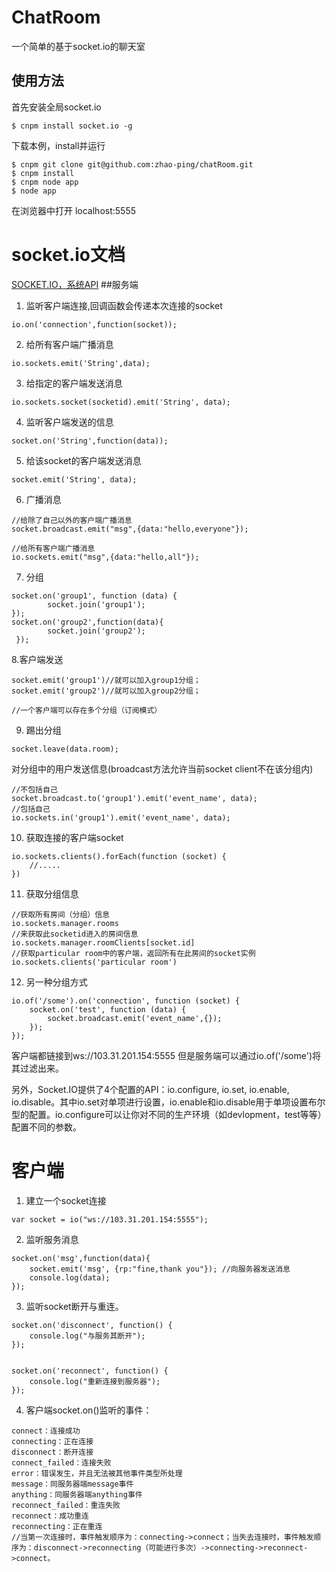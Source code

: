 # ChatRoom
一个简单的基于socket.io的聊天室

## 使用方法
首先安装全局socket.io
```
$ cnpm install socket.io -g
```
下载本例，install并运行
```$xslt
$ cnpm git clone git@github.com:zhao-ping/chatRoom.git
$ cnpm install
$ cnpm node app
$ node app
```
在浏览器中打开 localhost:5555

# socket.io文档
[SOCKET.IO，系统API](http://www.cnblogs.com/xiezhengcai/p/3956401.html)
##服务端
1. 监听客户端连接,回调函数会传递本次连接的socket
```$xslt
io.on('connection',function(socket));
```
2. 给所有客户端广播消息
```$xslt
io.sockets.emit('String',data);
```
3. 给指定的客户端发送消息
```$xslt
io.sockets.socket(socketid).emit('String', data);
```
4. 监听客户端发送的信息
```$xslt
socket.on('String',function(data));
```
5. 给该socket的客户端发送消息
```$xslt
socket.emit('String', data);
```
6. 广播消息
```$xslt
//给除了自己以外的客户端广播消息
socket.broadcast.emit("msg",{data:"hello,everyone"}); 

//给所有客户端广播消息
io.sockets.emit("msg",{data:"hello,all"});
```
7. 分组
```$xslt
socket.on('group1', function (data) {
        socket.join('group1');
});
socket.on('group2',function(data){
        socket.join('group2');
 });
```
8.客户端发送
```$xslt
socket.emit('group1')//就可以加入group1分组；
socket.emit('group2')//就可以加入group2分组；

//一个客户端可以存在多个分组（订阅模式）
```
9. 踢出分组
```$xslt
socket.leave(data.room);
```
对分组中的用户发送信息(broadcast方法允许当前socket client不在该分组内)
```$xslt
//不包括自己
socket.broadcast.to('group1').emit('event_name', data);
//包括自己
io.sockets.in('group1').emit('event_name', data);
```
10. 获取连接的客户端socket 
```$xslt
io.sockets.clients().forEach(function (socket) {
    //.....
})
```
11. 获取分组信息
```$xslt
//获取所有房间（分组）信息
io.sockets.manager.rooms
//来获取此socketid进入的房间信息
io.sockets.manager.roomClients[socket.id]
//获取particular room中的客户端，返回所有在此房间的socket实例
io.sockets.clients('particular room')
```    
12. 另一种分组方式
```$xslt
io.of('/some').on('connection', function (socket) {
    socket.on('test', function (data) {
        socket.broadcast.emit('event_name',{});
    });
});
```
客户端都链接到ws://103.31.201.154:5555 但是服务端可以通过io.of('/some')将其过滤出来。

另外，Socket.IO提供了4个配置的API：io.configure, io.set, io.enable, io.disable。其中io.set对单项进行设置，io.enable和io.disable用于单项设置布尔型的配置。io.configure可以让你对不同的生产环境（如devlopment，test等等）配置不同的参数。
# 客户端
1. 建立一个socket连接
```$xslt
var socket = io("ws://103.31.201.154:5555");
```
2. 监听服务消息
```$xslt
socket.on('msg',function(data){
    socket.emit('msg', {rp:"fine,thank you"}); //向服务器发送消息
    console.log(data);
});
```
3. 监听socket断开与重连。
```$xslt
socket.on('disconnect', function() {
    console.log("与服务其断开");
});


socket.on('reconnect', function() {
    console.log("重新连接到服务器");
});
```
4. 客户端socket.on()监听的事件：
```$xslt
connect：连接成功
connecting：正在连接
disconnect：断开连接
connect_failed：连接失败
error：错误发生，并且无法被其他事件类型所处理
message：同服务器端message事件
anything：同服务器端anything事件
reconnect_failed：重连失败
reconnect：成功重连
reconnecting：正在重连
//当第一次连接时，事件触发顺序为：connecting->connect；当失去连接时，事件触发顺序为：disconnect->reconnecting（可能进行多次）->connecting->reconnect->connect。
```










